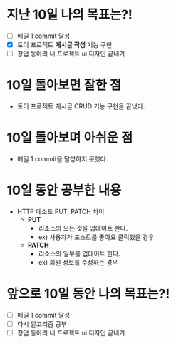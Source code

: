 # 지난 10일 나의 목표는?!
- [ ] 매일 1 commit 달성
- [x] 토이 프로젝트 **게시글 작성** 기능 구현
- [ ] 창업 동아리 내 프로젝트 ui 디자인 끝내기

# 10일 돌아보면 잘한 점
- 토이 프로젝트 게시글 CRUD 기능 구현을 끝냈다.

# 10일 돌아보며 아쉬운 점
- 매일 1 commit을 달성하지 못했다.

# 10일 동안 공부한 내용
- HTTP 메소드 PUT, PATCH 차이
  - **PUT**
    - 리소스의 모든 것을 업데이트 한다.
    - ex) 사용자가 포스트를 좋아요 클릭했을 경우
  - **PATCH**
    - 리소스의 일부를 업데이트 한다.
    - ex) 회원 정보를 수정하는 경우

# 앞으로 10일 동안 나의 목표는?!
- [ ] 매일 1 commit 달성
- [ ] 다시 알고리즘 공부
- [ ] 창업 동아리 내 프로젝트 ui 디자인 끝내기